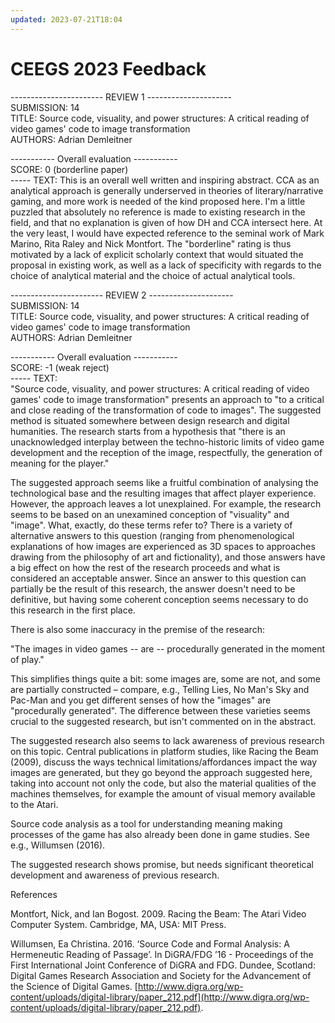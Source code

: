 ```yaml
---
updated: 2023-07-21T18:04
---
```

# CEEGS 2023 Feedback

----------------------- REVIEW 1 ---------------------  
SUBMISSION: 14  
TITLE: Source code, visuality, and power structures: A critical reading of video games' code to image transformation  
AUTHORS: Adrian Demleitner  
  
----------- Overall evaluation -----------  
SCORE: 0 (borderline paper)  
----- TEXT: 
This is an overall well written and inspiring abstract. CCA as an analytical approach is generally underserved in theories of literary/narrative gaming, and more work is needed of the kind proposed here. I'm a little puzzled that absolutely no reference is made to existing research in the field, and that no explanation is given of how DH and CCA intersect here. At the very least, I would have expected reference to the seminal work of Mark Marino, Rita Raley and Nick Montfort. The "borderline" rating is thus motivated by a lack of explicit scholarly context that would situated the proposal in existing work, as well as a lack of specificity with regards to the choice of analytical material and the choice of actual analytical tools.  
  
  
  
----------------------- REVIEW 2 ---------------------  
SUBMISSION: 14  
TITLE: Source code, visuality, and power structures: A critical reading of video games' code to image transformation  
AUTHORS: Adrian Demleitner  
  
----------- Overall evaluation -----------  
SCORE: -1 (weak reject)  
----- TEXT:  
"Source code, visuality, and power structures: A critical reading of video games' code to image transformation" presents an approach to "to a critical and close reading of the transformation of code to images". The suggested method is situated somewhere between design research and digital humanities. The research starts from a hypothesis that "there is an unacknowledged interplay between the techno-historic limits of video game development and the reception of the image, respectfully, the generation of meaning for the player."  
  
The suggested approach seems like a fruitful combination of analysing the technological base and the resulting images that affect player experience. However, the approach leaves a lot unexplained. For example, the research seems to be based on an unexamined conception of "visuality" and "image". What, exactly, do these terms refer to? There is a variety of alternative answers to this question (ranging from phenomenological explanations of how images are experienced as 3D spaces to approaches drawing from the philosophy of art and fictionality), and those answers have a big effect on how the rest of the research proceeds and what is considered an acceptable answer. Since an answer to this question can partially be the result of this research, the answer doesn't need to be definitive, but having some coherent conception seems necessary to do this research in the first place.  
  
There is also some inaccuracy in the premise of the research:  
  
"The images in video games -- are -- procedurally generated in the moment of play."  
  
This simplifies things quite a bit: some images are, some are not, and some are partially constructed – compare, e.g., Telling Lies, No Man's Sky and Pac-Man and you get different senses of how the "images" are "procedurally generated". The difference between these varieties seems crucial to the suggested research, but isn't commented on in the abstract.  
  
The suggested research also seems to lack awareness of previous research on this topic. Central publications in platform studies, like Racing the Beam (2009), discuss the ways technical limitations/affordances impact the way images are generated, but they go beyond the approach suggested here, taking into account not only the code, but also the material qualities of the machines themselves, for example the amount of visual memory available to the Atari.  
  
Source code analysis as a tool for understanding meaning making processes of the game has also already been done in game studies. See e.g., Willumsen (2016).  
  
The suggested research shows promise, but needs significant theoretical development and awareness of previous research.  
  
References  
  
Montfort, Nick, and Ian Bogost. 2009. Racing the Beam: The Atari Video Computer System. Cambridge, MA, USA: MIT Press.  
  
Willumsen, Ea Christina. 2016. ‘Source Code and Formal Analysis: A Hermeneutic Reading of Passage’. In DiGRA/FDG ’16 - Proceedings of the First International Joint Conference of DiGRA and FDG. Dundee, Scotland: Digital Games Research Association and Society for the Advancement of the Science of Digital Games. [http://www.digra.org/wp-content/uploads/digital-library/paper_212.pdf](http://www.digra.org/wp-content/uploads/digital-library/paper_212.pdf).